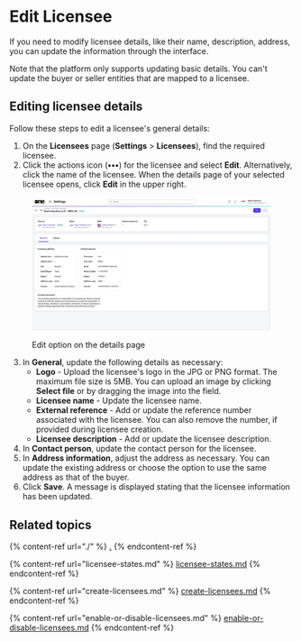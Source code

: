 # Edit Licensee

If you need to modify licensee details, like their name, description, address, you can update the information through the interface.&#x20;

Note that the platform only supports updating basic details. You can't update the buyer or seller entities that are mapped to a licensee.

## Editing licensee details

Follow these steps to edit a licensee's general details:&#x20;

1. On the **Licensees** page (**Settings** > **Licensees**), find the required licensee. &#x20;
2. Click the actions icon (**•••**) for the licensee and select **Edit**. Alternatively, click the name of the licensee. When the details page of your selected licensee opens, click **Edit** in the upper right.

<figure><img src="../../../.gitbook/assets/image (955).png" alt=""><figcaption><p>Edit option on the details page</p></figcaption></figure>

3. In **General**, update the following details as necessary:
   * **Logo** - Upload the licensee's logo in the JPG or PNG format. The maximum file size is 5MB. You can upload an image by clicking **Select file** or by dragging the image into the field.
   * **Licensee name** - Update the licensee name.
   * **External reference** - Add or update the reference number associated with the licensee. You can also remove the number, if provided during licensee creation.&#x20;
   * **Licensee description** - Add or update the licensee description.
4. In **Contact person**, update the contact person for the licensee.&#x20;
5. In **Address information**, adjust the address as necessary. You can update the existing address or choose the option to use the same address as that of the buyer.&#x20;
6. Click **Save**. A message is displayed stating that the licensee information has been updated.&#x20;

## Related topics

{% content-ref url="./" %}
[.](./)
{% endcontent-ref %}

{% content-ref url="licensee-states.md" %}
[licensee-states.md](licensee-states.md)
{% endcontent-ref %}

{% content-ref url="create-licensees.md" %}
[create-licensees.md](create-licensees.md)
{% endcontent-ref %}

{% content-ref url="enable-or-disable-licensees.md" %}
[enable-or-disable-licensees.md](enable-or-disable-licensees.md)
{% endcontent-ref %}
